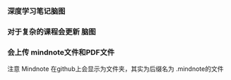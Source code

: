 ### 深度学习笔记脑图

### 对于复杂的课程会更新 脑图

### 会上传 mindnote文件和PDF文件
注意 Mindnote 在github上会显示为文件夹，其实为后缀名为 .mindnote的文件
